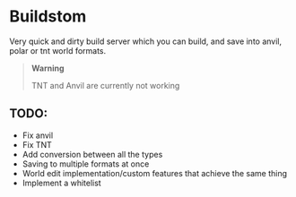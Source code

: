 # Buildstom
Very quick and dirty build server which you can build, and save into anvil, polar or tnt world formats.

> **Warning**
>
> TNT and Anvil are currently not working

## TODO:
- Fix anvil
- Fix TNT
- Add conversion between all the types
- Saving to multiple formats at once
- World edit implementation/custom features that achieve the same thing
- Implement a whitelist